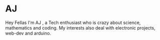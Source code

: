 # AJ
Hey Fellas I'm AJ , a Tech enthusiast who is crazy about science, mathematics and coding.
My interests also deal with electronic projects, web-dev and arduino.

